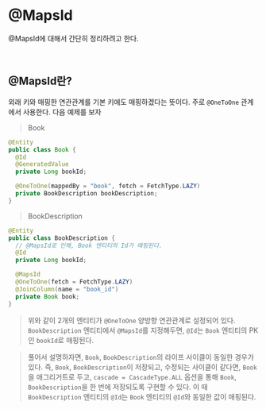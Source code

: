# @MapsId

@MapsId에 대해서 간단히 정리하려고 한다.

<br>

## @MapsId란?

외래 키와 매핑한 연관관계를 기본 키에도 매핑하겠다는 뜻이다. 주로 `@OneToOne` 관계에서 사용한다. 다음 예제를 보자

> Book

```java
@Entity
public class Book {
  @Id
  @GeneratedValue
  private Long bookId;

  @OneToOne(mappedBy = "book", fetch = FetchType.LAZY)
  private BookDescription bookDescription;
}
```

> BookDescription

```java
@Entity
public class BookDescription {
  // @MapsId로 인해, Book 엔티티의 Id가 매핑된다.
  @Id
  private Long bookId;

  @MapsId
  @OneToOne(fetch = FetchType.LAZY)
  @JoinColumn(name = "book_id")
  private Book book;
}
```

> 위와 같이 2개의 엔티티가 `@OneToOne` 양방향 연관관계로 설정되어 있다.
> `BookDescription` 엔티티에서 `@MapsId`를 지정해두면, `@Id`는 `Book` 엔티티의 PK인 `bookId`로 매핑된다.

> 풀어서 설명하자면, `Book`, `BookDescription`의 라이프 사이클이 동일한 경우가 있다. 즉, `Book`, `BookDescription`이 저장되고, 수정되는 사이클이 같다면, `Book`을 애그리거트로 두고, `cascade = CascadeType.ALL` 옵션을 통해 `Book`, `BookDescription`을 한 번에 저장되도록 구현할 수 있다. 이 때 `BookDescription` 엔티티의 `@Id`는 `Book` 엔티티의 `@Id`와 동일한 값이 매핑된다.
